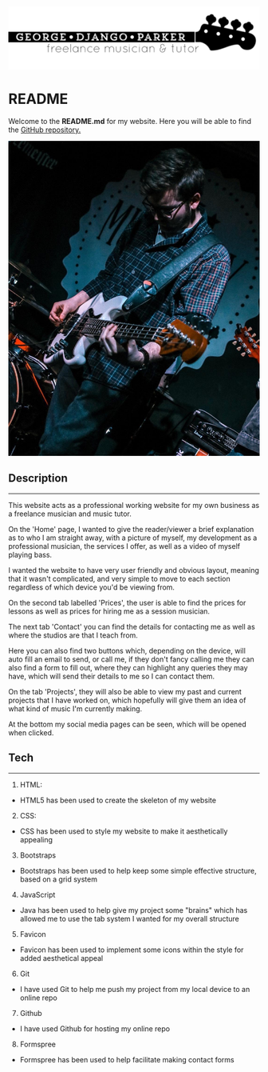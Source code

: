 ![imageName](/static/images/logo.png)

# README

Welcome to the **README.md** for my website.
Here you will be able to find the [GitHub repository.](https://github.com/GeorgeDjango/Project_1)

![imageName](/static/images/g_bass_yktd.png)


## Description

---

This website acts as a professional working website for my own business as a freelance musician and music tutor.

On the 'Home' page, I wanted to give the reader/viewer a brief explanation as to who I am straight away, with a picture of myself, my development as a professional musician, the services I offer, as well as a video of myself playing bass.

I wanted the website to have very user friendly and obvious layout, meaning that it wasn't complicated, and very simple to move to each section regardless of which device you'd be viewing from.

On the second tab labelled 'Prices', the user is able to find the prices for lessons as well as prices for hiring me as a session musician.

The next tab 'Contact' you can find the details for contacting me as well as where the studios are that I teach from.

Here you can also find two buttons which, depending on the device, will auto fill an email to send, or call me, if they don't fancy calling me they can also find a form to fill out, where they can highlight any queries they may have, which will send their details to me so I can contact them.

On the tab 'Projects', they will also be able to view my past and current projects that I have worked on, which hopefully will give them an idea of what kind of music I'm currently making.

At the bottom my social media pages can be seen, which will be opened when clicked.


## Tech

---

1. HTML: 
- HTML5 has been used to create the skeleton of my website

2. CSS:
- CSS has been used to style my website to make it aesthetically appealing

3. Bootstraps
- Bootstraps has been used to help keep some simple effective structure, based on a grid system

4. JavaScript
- Java has been used to help give my project some "brains" which has allowed me to use the tab system I wanted for my overall structure

5. Favicon
- Favicon has been used to implement some icons within the style for added aesthetical appeal

6. Git
- I have used Git to help me push my project from my local device to an online repo

7. Github
- I have used Github for hosting my online repo

8. Formspree
- Formspree has been used to help facilitate making contact forms

